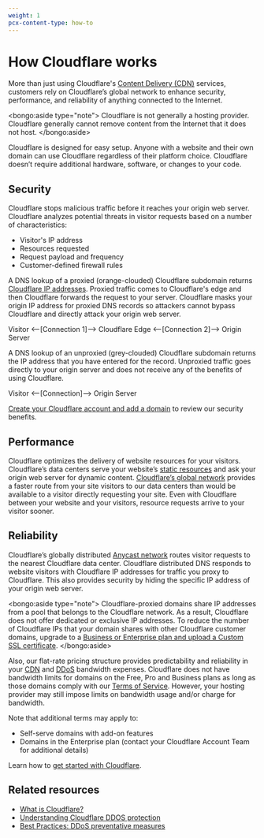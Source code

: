 ```yaml
---
weight: 1
pcx-content-type: how-to
---
```


# How Cloudflare works

More than just using Cloudflare's [Content Delivery (CDN)](https://www.cloudflare.com/learning/cdn/what-is-a-cdn/) services, customers rely on Cloudflare’s global network to enhance security, performance, and reliability of anything connected to the Internet.

<bongo:aside type="note">
Cloudflare is not generally a hosting provider. Cloudflare generally cannot remove content from the Internet that it does not host.
</bongo:aside>

Cloudflare is designed for easy setup. Anyone with a website and their own domain can use Cloudflare regardless of their platform choice. Cloudflare doesn’t require additional hardware, software, or changes to your code.

## Security

Cloudflare stops malicious traffic before it reaches your origin web server. Cloudflare analyzes potential threats in visitor requests based on a number of characteristics:

- Visitor's IP address
- Resources requested
- Request payload and frequency
- Customer-defined firewall rules

A DNS lookup of a proxied (orange-clouded) Cloudflare subdomain returns [Cloudflare IP addresses](https://www.cloudflare.com/ips/). Proxied traffic comes to Cloudflare's edge and then Cloudflare forwards the request to your server. Cloudflare masks your origin IP address for proxied DNS records so attackers cannot bypass Cloudflare and directly attack your origin web server.

Visitor <--[Connection 1]--> Cloudflare Edge <--[Connection 2]--> Origin Server

A DNS lookup of an unproxied (grey-clouded) Cloudflare subdomain returns the IP address that you have entered for the record. Unproxied traffic goes directly to your origin server and does not receive any of the benefits of using Cloudflare.

Visitor <--[Connection]--> Origin Server

[Create your Cloudflare account and add a domain](https://support.cloudflare.com/hc/en-us/articles/201720164) to review our security benefits.

## Performance

Cloudflare optimizes the delivery of website resources for your visitors. Cloudflare’s data centers serve your website’s [static resources](https://www.cloudflare.com/learning/cdn/caching-static-and-dynamic-content/) and ask your origin web server for dynamic content. [Cloudflare’s global network](https://www.cloudflare.com/network/) provides a faster route from your site visitors to our data centers than would be available to a visitor directly requesting your site. Even with Cloudflare between your website and your visitors, resource requests arrive to your visitor sooner.

## Reliability

Cloudflare’s globally distributed [Anycast network](https://www.cloudflare.com/learning/cdn/glossary/anycast-network/) routes visitor requests to the nearest Cloudflare data center. Cloudflare distributed DNS responds to website visitors with Cloudflare IP addresses for traffic you proxy to Cloudflare. This also provides security by hiding the specific IP address of your origin web server.

<bongo:aside type="note">
Cloudflare-proxied domains share IP addresses from a pool that belongs to the Cloudflare network. As a result, Cloudflare does not offer dedicated or exclusive IP addresses. To reduce the number of Cloudflare IPs that your domain shares with other Cloudflare customer domains, upgrade to a [Business or Enterprise plan and upload a Custom SSL certificate](https://developers.cloudflare.com/ssl/edge-certificates/custom-certificates).
</bongo:aside>

Also, our flat-rate pricing structure provides predictability and reliability in your [CDN](https://www.cloudflare.com/cdn-y/) and [DDoS](https://www.cloudflare.com/ddos/) bandwidth expenses. Cloudflare does not have bandwidth limits for domains on the Free, Pro and Business plans as long as those domains comply with our [Terms of Service](https://www.cloudflare.com/terms/). However, your hosting provider may still impose limits on bandwidth usage and/or charge for bandwidth.

Note that additional terms may apply to:

- Self-serve domains with add-on features
- Domains in the Enterprise plan (contact your Cloudflare Account Team for additional details)

Learn how to [get started with Cloudflare](https://support.cloudflare.com/hc/en-us/articles/360027989951).

## Related resources

- [What is Cloudflare?](https://www.cloudflare.com/learning/what-is-cloudflare/)
- [Understanding Cloudflare DDOS protection](https://support.cloudflare.com/hc/en-us/articles/200172676)
- [Best Practices: DDoS preventative measures](https://support.cloudflare.com/hc/en-us/articles/200170166)
